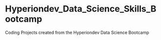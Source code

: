 # Hyperiondev_Data_Science_Skills_Bootcamp
Coding Projects created from the Hyperiondev Data Science Bootcamp
